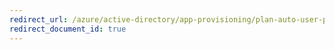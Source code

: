 ```yaml
---
redirect_url: /azure/active-directory/app-provisioning/plan-auto-user-provisioning
redirect_document_id: true
---
```

